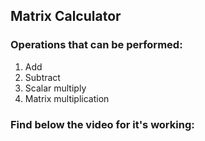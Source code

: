 ## Matrix Calculator

### Operations that can be performed:
1. Add
2. Subtract
3. Scalar multiply
4. Matrix multiplication

### Find below the video for it's working:
